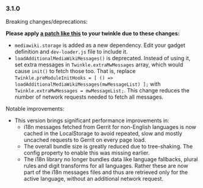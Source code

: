 
### 3.1.0
Breaking changes/deprecations:

**Please apply [a patch like this](https://github.com/wikimedia-gadgets/twinkle-starter/commit/326e51ac12d5a2e) to your twinkle due to these changes:**  
- `mediawiki.storage` is added as a new dependency. Edit your gadget definition and `dev-loader.js` file to include it.  
- `loadAdditionalMediaWikiMessages()` is deprecated. Instead of using it, set extra messages in `Twinkle.extraMwMessages` array, which would cause `init()` to fetch those too. That is, replace `Twinkle.preModuleInitHooks = [ () => loadAdditionalMediaWikiMessages(mwMessageList) ];` with `Twinkle.extraMwMessages = mwMessageList;`. This change reduces the number of network requests needed to fetch all messages. 

Notable improvements:
- This version brings significant performance improvements in:
  - i18n messages fetched from Gerrit for non-English languages is now cached in the LocalStorage to avoid repeated, slow and mostly uncached requests to Gerrit on every page load.
  - The overall bundle size is greatly reduced due to tree-shaking. The config property to enable this was missing earlier.
  - The i18n library no longer bundles data like language fallbacks, plural rules and digit transforms for all languages. Rather these are now part of the i18n messages files and thus are retrieved only for the active language, without an additional network request.
